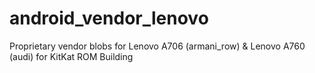 # android_vendor_lenovo
Proprietary vendor blobs for Lenovo A706 (armani_row) &amp; Lenovo A760 (audi) for KitKat ROM Building
